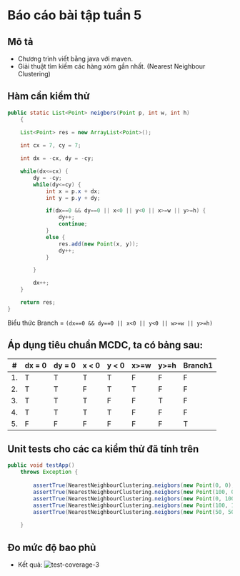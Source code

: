 # Báo cáo bài tập tuần 5

## Mô tả
- Chương trình viết bằng java với maven.
- Giải thuật tìm kiếm các hàng xóm gần nhất. (Nearest Neighbour Clustering)

## Hàm cần kiểm thử
```java
public static List<Point> neigbors(Point p, int w, int h) 
	{
			
	List<Point> res = new ArrayList<Point>();

	int cx = 7, cy = 7;

	int dx = -cx, dy = -cy;

	while(dx<=cx) {
		dy = -cy;
		while(dy<=cy) {
			int x = p.x + dx;
			int y = p.y + dy;

			if(dx==0 && dy==0 || x<0 || y<0 || x>=w || y>=h) {
				dy++;
				continue;
			}
			else {
				res.add(new Point(x, y));
				dy++;
			}

		}

		dx++;
	}

	return res;
}
```
Biểu thức Branch = 
```(dx==0 && dy==0 || x<0 || y<0 || w>=w || y>=h)```



## Áp dụng tiêu chuẩn MCDC, ta có bảng sau:
\#       | dx = 0 | dy = 0 | x < 0 | y < 0 | x>=w | y>=h  | Branch1
-------- |------|------|-----| ----|---------------|------------------| -------
1.       |T       |T       | T     | T     | F                 |F                   | F
2.       |T       |T       | F     | T     | T                 |F                   | F
3.       |T       |T       | T     | F     | F                 |T                   | F       
4.       |T       |T       | T     | T     | F                 |F                   | F
5.       |F       |F       | F     | F     | F                 |F                   | T


## Unit tests cho các ca kiểm thử đã tính trên
```java
public void testApp()
    throws Exception {
    	
    	assertTrue(NearestNeighbourClustering.neigbors(new Point(0, 0), 100, 100).size() > 0);
    	assertTrue(NearestNeighbourClustering.neigbors(new Point(100, 0), 100, 100).size() > 0);
    	assertTrue(NearestNeighbourClustering.neigbors(new Point(0, 100), 100, 100).size() > 0);
    	assertTrue(NearestNeighbourClustering.neigbors(new Point(100, 100), 100, 100).size() > 0);
    	assertTrue(NearestNeighbourClustering.neigbors(new Point(50, 50), 100, 100).size() > 0);
    	
    }
```


## Đo mức độ bao phủ
 - Kết quả:
 ![test-coverage-3](https://github.com/ducanhk58uet/int3117-2016/blob/master/LeDucAnh/BT2/NearestNeighbourClustering/screenshots/test_coverage_3.PNG)
